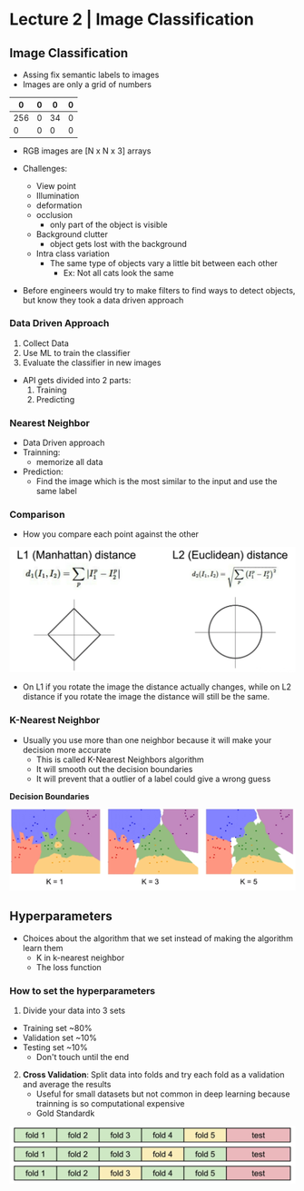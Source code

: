 # Lecture 2 | Image Classification

## Image Classification

- Assing fix semantic labels to images
- Images are only a grid of numbers

| 0   | 0   | 0   | 0   |
| --- | --- | --- | --- |
| 256 | 0   | 34  | 0   |
| 0   | 0   | 0   | 0   |

- RGB images are [N x N x 3] arrays

- Challenges:
  - View point
  - Illumination
  - deformation
  - occlusion
    - only part of the object is visible
  - Background clutter
    - object gets lost with the background
  - Intra class variation
    - The same type of objects vary a little bit between each other
      - Ex: Not all cats look the same

- Before engineers would try to make filters to find ways to detect objects, but know they took a data driven approach

### Data Driven Approach
1. Collect Data
2. Use ML to train the classifier
3. Evaluate the classifier in new images

- API gets divided into 2 parts:
	1. Training
	2. Predicting

### Nearest Neighbor
- Data Driven approach
- Trainning:
  - memorize all data
- Prediction:
  - Find the image which is the most similar to the input and use the same label
### Comparison
- How you compare each point against the other

![Comparisons](res/Lecture2-1.png)

- On L1 if you rotate the image the distance actually changes, while on L2 distance if you rotate the image the distance will still be the same.


### K-Nearest Neighbor
- Usually you use more than one neighbor because it will make your decision more accurate
  - This is called K-Nearest Neighbors algorithm
  - It will smooth out the decision boundaries
  - It will prevent that a outlier of a label could give a wrong guess

**Decision Boundaries**

![K-Nearest_Neighbor](res/Lecture2-2.png)

## Hyperparameters
- Choices about the algorithm that we set instead of making the algorithm learn them
  - K in k-nearest neighbor
  - The loss function

### How to set the hyperparameters
1. Divide your data into 3 sets
  - Training set ~80%
  - Validation set ~10%
  - Testing set ~10%
    - Don't touch until the end
2. **Cross Validation**: Split data into folds and try each fold as a validation and average the results
	- Useful for small datasets but not common in deep learning because trainning is so computational expensive
	- Gold Standardk

![CrossValidation](res/Lecture2-3.png)